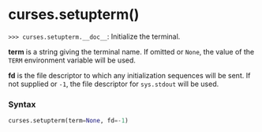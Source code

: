# curses.setupterm()

`>>> curses.setupterm.__doc__`: Initialize the terminal.

**term** is a string giving the terminal name. If omitted or `None`, the value of the `TERM` environment variable will be used.

**fd** is the file descriptor to which any initialization sequences will be sent. If not supplied or `-1`, the file descriptor for `sys.stdout` will be used.

### Syntax

```python
curses.setupterm(term=None, fd=-1)
```